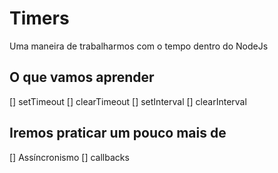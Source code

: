 # Timers

Uma maneira de trabalharmos com o tempo dentro do NodeJs

## O que vamos aprender
[] setTimeout
[] clearTimeout
[] setInterval
[] clearInterval

## Iremos praticar um pouco mais de
[] Assíncronismo
[] callbacks